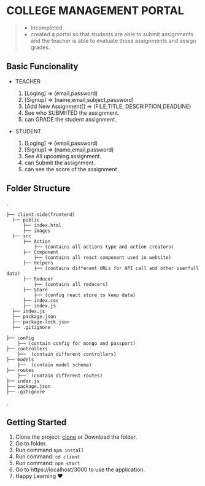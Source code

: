# COLLEGE MANAGEMENT PORTAL
> - Incompleted
> - created a portal so that students are able to submit assignments and the teacher is able to evaluate those assignments and assign grades.

## Basic Funcionality

- TEACHER 

  1. [Loging] => (email,password)
  2. [Signup] => (name,email,subject,password)
  3. [Add New Assignment[] => (FILE,TITLE, DESCRIPTION,DEADLINE)
  4. See who SUBMIITED the assignment.
  5. can GRADE the student assignment.

- STUDENT 
  1. [Loging] => (email,password)
  2. [Signup] => (name,email,password)
  3. See All upcoming assignment.
  4. can Submit the assignment.
  5. can see the score of the assignment

## Folder Structure

.

    ├── client-side(frontend)
      ├── public
          ├── index.html
          ├── images
      ├── src
          ├── Action
              ├── (contains all actions type and action creators)
          ├── Component
              ├── (contains all react component used in website)
          ├── Helpers
              ├── (contains different URLs for API call and other userfull data)
          ├── Reducer
              ├── (contains all reducers)
          ├── Store
              ├── (config react store to keep data)
          ├── index.css
          ├── index.js
      ├── index.js
      ├── package.json
      ├── package-lock.json
      ├── .gitignore

    ├── config
        ├── (contain config for mongo and passport)
    ├── controllers
        ├──  (contain different controllers)
    ├── models
        ├──  (contain model schema)
    ├── routes
        ├──  (contain different routes)
    ├── index.js
    ├── package.json
    ├── .gitignore

.

## Getting Started

1. Clone the project: [clone](https://github.com/AmanRai24/Clg_Management_Portal.git) or Download the folder.
2. Go to folder.
3. Run command `npm install`
4. Run command: `cd client`
5. Run command: `npm start`
6. Go to https://localhost/3000 to use the application.
7. Happy Learning ❤️
